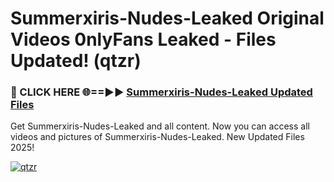 # Summerxiris-Nudes-Leaked Original Videos 0nlyFans Leaked - Files Updated! (qtzr)

<h3>🔴 CLICK HERE 🌐==►► <a href="https://tinyurl.com/4mcuefdz" rel="nofollow">Summerxiris-Nudes-Leaked Updated Files</a></h3>

Get Summerxiris-Nudes-Leaked and all content. Now you can access all videos and pictures of Summerxiris-Nudes-Leaked. New Updated Files 2025!

[![qtzr](https://i.imgur.com/StAQSOY.gif)](https://tinyurl.com/4mcuefdz)
